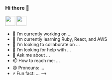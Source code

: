 ### Hi there 👋

<img height="32" width="32" src="https://cdn.jsdelivr.net/npm/simple-icons@v4/icons/youtube.svg" />

<img height="32" width="32" src="https://cdn.jsdelivr.net/npm/simple-icons@v4/icons/gatsby.svg" />


- 🔭 I’m currently working on ...
- 🌱 I’m currently learning Ruby, React, and AWS
- 👯 I’m looking to collaborate on ...
- 🤔 I’m looking for help with ...
- 💬 Ask me about ...
- 📫 How to reach me: ...
- 😄 Pronouns: ...
- ⚡ Fun fact: ...
-->

